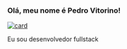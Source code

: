 ### Olá, meu nome é Pedro Vitorino!

[![card](https://github-readme-stats.vercel.app/api?username=pedrovitorino07&theme=default)](https://github.com/anuraghazra/github-readme-stats)

<p>Eu sou desenvolvedor fullstack</p>

